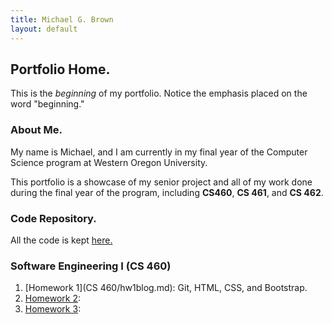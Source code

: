 ```yaml
---
title: Michael G. Brown   
layout: default
---
```

## Portfolio Home.

This is the *beginning* of my portfolio. Notice the emphasis placed on the word "beginning."

### About Me.

My name is Michael, and I am currently in my final year of the Computer Science program at Western Oregon University.

This portfolio is a showcase of my senior project and all of my work done during the final year of the program, including **CS460**, **CS 461**, and **CS 462**.

### Code Repository.

All the code is kept [here.](https://github.com/mgeorgebrown89/CS-Portfolio)

### Software Engineering I (CS 460)

1. [Homework 1](CS 460/hw1blog.md): Git, HTML, CSS, and Bootstrap.
2. [Homework 2](): 
3. [Homework 3](): 